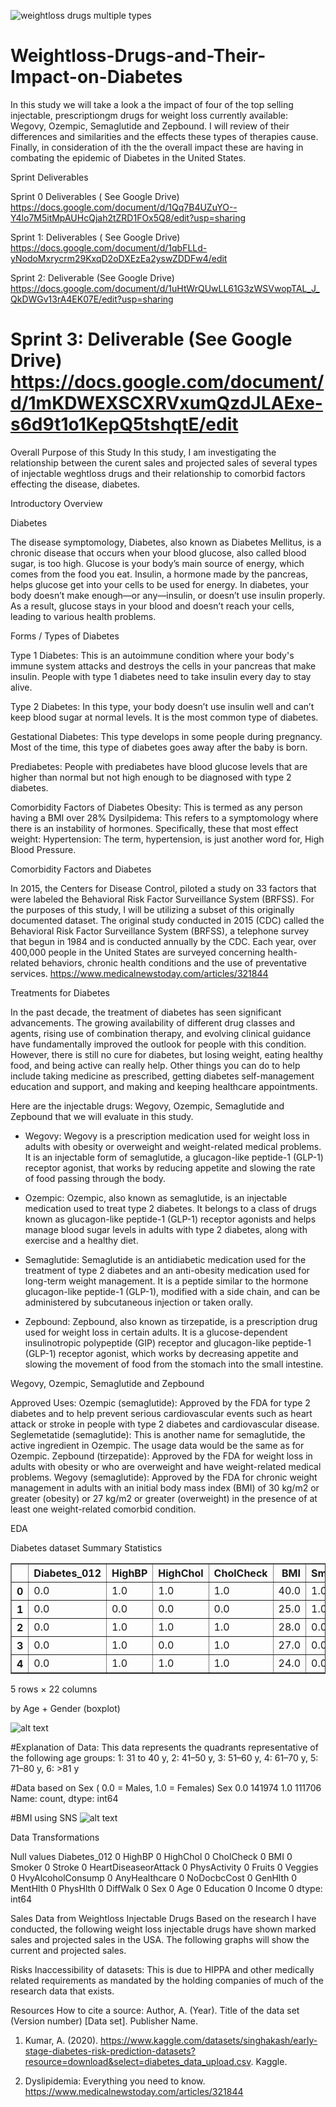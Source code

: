 
![weightloss drugs multiple types](https://github.com/deebaby001/Weightloss-Drugs-and-Their-Impact-on-Diabetes/assets/14750340/36ea2eb4-258b-4a62-8406-8b5747e25997)


# Weightloss-Drugs-and-Their-Impact-on-Diabetes

In this study we will take a look a the impact of four of the top selling injectable, prescriptiongm drugs for weight loss currently available: Wegovy, Ozempic, Semaglutide and Zepbound. I will review of their differences and similarities and the effects these types of therapies cause. Finally, in consideration of ith the the overall impact these are having in combating the epidemic of Diabetes in the United States.

Sprint Deliverables

Sprint 0 Deliverables ( See Google Drive)
https://docs.google.com/document/d/1Qq7B4UZuYO--Y4lo7M5itMpAUHcQjah2tZRD1FOx5Q8/edit?usp=sharing

Sprint 1: Deliverables ( See Google Drive)
https://docs.google.com/document/d/1qbFLLd-yNodoMxrycrm29KxqD2oDXEzEa2yswZDDFw4/edit

Sprint 2: Deliverable (See Google Drive)
https://docs.google.com/document/d/1uHtWrQUwLL61G3zWSVwopTAL_J_QkDWGv13rA4EK07E/edit?usp=sharing

Sprint 3: Deliverable (See Google Drive)
https://docs.google.com/document/d/1mKDWEXSCXRVxumQzdJLAExe-s6d9t1o1KepQ5tshqtE/edit
=============================
Overall Purpose of this Study
In this study, I am investigating the relationship between the curent sales and projected sales of several types of injectable weghtloss drugs and their relationship to comorbid factors effecting the disease, diabetes. 

Introductory Overview

Diabetes 

The disease symptomology, Diabetes, also known as Diabetes Mellitus, is a chronic disease that occurs when your blood glucose, also called blood sugar, is too high. Glucose is your body’s main source of energy, which comes from the food you eat. Insulin, a hormone made by the pancreas, helps glucose get into your cells to be used for energy. In diabetes, your body doesn’t make enough—or any—insulin, or doesn’t use insulin properly. As a result, glucose stays in your blood and doesn’t reach your cells, leading to various health problems.

Forms / Types of Diabetes

Type 1 Diabetes: This is an autoimmune condition where your body's immune system attacks and destroys the cells in your pancreas that make insulin. People with type 1 diabetes need to take insulin every day to stay alive.

Type 2 Diabetes: In this type, your body doesn’t use insulin well and can’t keep blood sugar at normal levels. It is the most common type of diabetes.

Gestational Diabetes: This type develops in some people during pregnancy. Most of the time, this type of diabetes goes away after the baby is born.

Prediabetes: People with prediabetes have blood glucose levels that are higher than normal but not high enough to be diagnosed with type 2 diabetes.

Comorbidity Factors of Diabetes
Obesity: This is termed as any person having a BMI over 28%
Dysilpidema: This refers to a symptomology where there is an instability of hormones. Specifically, these that most effect weight: 
Hypertension: The term, hypertension, is just another word for, High Blood Pressure.

Comorbidity Factors and Diabetes

In 2015, the Centers for Disease Control, piloted a study on 33 factors that were labeled the Behavioral Risk Factor Surveillance System (BRFSS). For the purposes of this study, I will be utilizing a subset of this originally documented dataset. The original study conducted in 2015 (CDC) called the Behavioral Risk Factor Surveillance System (BRFSS), a telephone survey that begun in 1984 and is conducted annually by the CDC. Each year, over 400,000 people in the United States are surveyed concerning health-related behaviors, chronic health conditions and the use of preventative services.
https://www.medicalnewstoday.com/articles/321844

Treatments for Diabetes

In the past decade, the treatment of diabetes has seen significant advancements. The growing availability of different drug classes and agents, rising use of combination therapy, and evolving clinical guidance have fundamentally improved the outlook for people with this condition. However, there is still no cure for diabetes, but losing weight, eating healthy food, and being active can really help. Other things you can do to help include taking medicine as prescribed, getting diabetes self-management education and support, and making and keeping healthcare appointments.

Here are the injectable drugs: Wegovy, Ozempic, Semaglutide and Zepbound that we will evaluate in this study.

- Wegovy: Wegovy is a prescription medication used for weight loss in adults with obesity or overweight and weight-related medical problems. It is an injectable form of semaglutide, a glucagon-like peptide-1 (GLP-1) receptor agonist, that works by reducing appetite and slowing the rate of food passing through the body.

- Ozempic: Ozempic, also known as semaglutide, is an injectable medication used to treat type 2 diabetes. It belongs to a class of drugs known as glucagon-like peptide-1 (GLP-1) receptor agonists and helps manage blood sugar levels in adults with type 2 diabetes, along with exercise and a healthy diet.

- Semaglutide: Semaglutide is an antidiabetic medication used for the treatment of type 2 diabetes and an anti-obesity medication used for long-term weight management. It is a peptide similar to the hormone glucagon-like peptide-1 (GLP-1), modified with a side chain, and can be administered by subcutaneous injection or taken orally.

- Zepbound: Zepbound, also known as tirzepatide, is a prescription drug used for weight loss in certain adults. It is a glucose-dependent insulinotropic polypeptide (GIP) receptor and glucagon-like peptide-1 (GLP-1) receptor agonist, which works by decreasing appetite and slowing the movement of food from the stomach into the small intestine.


Wegovy, Ozempic, Semaglutide and Zepbound

 Approved Uses:
 Ozempic (semaglutide): Approved by the FDA for type 2 diabetes and to help prevent serious
 cardiovascular events such as heart attack or stroke in people with type 2 diabetes and cardiovascular
 disease.
 Seglemetatide (semaglutide): This is another name for semaglutide, the active ingredient in
 Ozempic. The usage data would be the same as for Ozempic.
 Zepbound (tirzepatide): Approved by the FDA for weight loss in adults with obesity or who are
 overweight and have weight-related medical problems.
 Wegovy (semaglutide): Approved by the FDA for chronic weight management in adults with an
 initial body mass index (BMI) of 30 kg/m2 or greater (obesity) or 27 kg/m2 or greater (overweight) in
 the presence of at least one weight-related comorbid condition.


EDA

Diabetes dataset
Summary Statistics

<div>
<style scoped>
    .dataframe tbody tr th:only-of-type {
        vertical-align: middle;
    }

    .dataframe tbody tr th {
        vertical-align: top;
    }

    .dataframe thead th {
        text-align: right;
    }
</style>
<table border="1" class="dataframe">
  <thead>
    <tr style="text-align: right;">
      <th></th>
      <th>Diabetes_012</th>
      <th>HighBP</th>
      <th>HighChol</th>
      <th>CholCheck</th>
      <th>BMI</th>
      <th>Smoker</th>
      <th>Stroke</th>
      <th>HeartDiseaseorAttack</th>
      <th>PhysActivity</th>
      <th>Fruits</th>
      <th>...</th>
      <th>AnyHealthcare</th>
      <th>NoDocbcCost</th>
      <th>GenHlth</th>
      <th>MentHlth</th>
      <th>PhysHlth</th>
      <th>DiffWalk</th>
      <th>Sex</th>
      <th>Age</th>
      <th>Education</th>
      <th>Income</th>
    </tr>
  </thead>
  <tbody>
    <tr>
      <th>0</th>
      <td>0.0</td>
      <td>1.0</td>
      <td>1.0</td>
      <td>1.0</td>
      <td>40.0</td>
      <td>1.0</td>
      <td>0.0</td>
      <td>0.0</td>
      <td>0.0</td>
      <td>0.0</td>
      <td>...</td>
      <td>1.0</td>
      <td>0.0</td>
      <td>5.0</td>
      <td>18.0</td>
      <td>15.0</td>
      <td>1.0</td>
      <td>0.0</td>
      <td>9.0</td>
      <td>4.0</td>
      <td>3.0</td>
    </tr>
    <tr>
      <th>1</th>
      <td>0.0</td>
      <td>0.0</td>
      <td>0.0</td>
      <td>0.0</td>
      <td>25.0</td>
      <td>1.0</td>
      <td>0.0</td>
      <td>0.0</td>
      <td>1.0</td>
      <td>0.0</td>
      <td>...</td>
      <td>0.0</td>
      <td>1.0</td>
      <td>3.0</td>
      <td>0.0</td>
      <td>0.0</td>
      <td>0.0</td>
      <td>0.0</td>
      <td>7.0</td>
      <td>6.0</td>
      <td>1.0</td>
    </tr>
    <tr>
      <th>2</th>
      <td>0.0</td>
      <td>1.0</td>
      <td>1.0</td>
      <td>1.0</td>
      <td>28.0</td>
      <td>0.0</td>
      <td>0.0</td>
      <td>0.0</td>
      <td>0.0</td>
      <td>1.0</td>
      <td>...</td>
      <td>1.0</td>
      <td>1.0</td>
      <td>5.0</td>
      <td>30.0</td>
      <td>30.0</td>
      <td>1.0</td>
      <td>0.0</td>
      <td>9.0</td>
      <td>4.0</td>
      <td>8.0</td>
    </tr>
    <tr>
      <th>3</th>
      <td>0.0</td>
      <td>1.0</td>
      <td>0.0</td>
      <td>1.0</td>
      <td>27.0</td>
      <td>0.0</td>
      <td>0.0</td>
      <td>0.0</td>
      <td>1.0</td>
      <td>1.0</td>
      <td>...</td>
      <td>1.0</td>
      <td>0.0</td>
      <td>2.0</td>
      <td>0.0</td>
      <td>0.0</td>
      <td>0.0</td>
      <td>0.0</td>
      <td>11.0</td>
      <td>3.0</td>
      <td>6.0</td>
    </tr>
    <tr>
      <th>4</th>
      <td>0.0</td>
      <td>1.0</td>
      <td>1.0</td>
      <td>1.0</td>
      <td>24.0</td>
      <td>0.0</td>
      <td>0.0</td>
      <td>0.0</td>
      <td>1.0</td>
      <td>1.0</td>
      <td>...</td>
      <td>1.0</td>
      <td>0.0</td>
      <td>2.0</td>
      <td>3.0</td>
      <td>0.0</td>
      <td>0.0</td>
      <td>0.0</td>
      <td>11.0</td>
      <td>5.0</td>
      <td>4.0</td>
    </tr>
  </tbody>
</table>
<p>5 rows × 22 columns</p>
</div>


by Age + Gender (boxplot)

![alt text](image-1.png)

#Explanation of Data: This data represents the quadrants representative of the following age groups: 1: 31 to 40 y, 2: 41–50 y, 3: 51–60 y, 4: 61–70 y, 5: 71–80 y,
 6: >81 y

#Data based on Sex ( 0.0 = Males, 1.0 = Females)
Sex
0.0    141974
1.0    111706
Name: count, dtype: int64

#BMI using SNS
![alt text](image-2.png)


Data Transformations

Null values
Diabetes_012            0
HighBP                  0
HighChol                0
CholCheck               0
BMI                     0
Smoker                  0
Stroke                  0
HeartDiseaseorAttack    0
PhysActivity            0
Fruits                  0
Veggies                 0
HvyAlcoholConsump       0
AnyHealthcare           0
NoDocbcCost             0
GenHlth                 0
MentHlth                0
PhysHlth                0
DiffWalk                0
Sex                     0
Age                     0
Education               0
Income                  0
dtype: int64





Sales Data from Weightloss Injectable Drugs
Based on the research I have conducted, the following weight loss injectable drugs have shown marked sales and projected sales in the USA. The following graphs will show the current and projected sales.



Risks
Inaccessibility of datasets: This is due to HIPPA and other medically related requirements as mandated by the holding companies of much of the research data that exists. 

Resources
How to cite a source: Author, A. (Year). Title of the data set (Version number) [Data set]. Publisher Name.
1. Kumar, A. (2020). https://www.kaggle.com/datasets/singhakash/early-stage-diabetes-risk-prediction-datasets?resource=download&select=diabetes_data_upload.csv. Kaggle.
   
2.  Dyslipidemia: Everything you need to know. https://www.medicalnewstoday.com/articles/321844